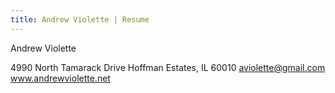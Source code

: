 ```yaml
---
title: Andrew Violette | Resume
---
```


Andrew Violette

4990 North Tamarack Drive
Hoffman Estates, IL  60010
aviolette@gmail.com
www.andrewviolette.net


